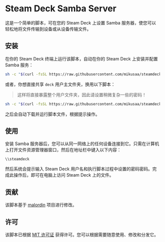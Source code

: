# Steam Deck Samba Server

这是一个简单的脚本，可在您的 Steam Deck 上设置 Samba 服务器，使您可以轻松地将文件传输到设备或从设备传输文件。


## 安装

在你的 Steam Deck 终端上运行该脚本，自动在你的 Steam Deck 上安装并配置 Samba 服务：

```bash
sh -c "$(curl -fsSL https://raw.githubusercontent.com/mikusaa/steamdeck-samba-server/main/script.sh)"
```

或者，你想直接共享 `deck` 用户主文件夹，换用以下脚本：

> 这样将直接暴露整个用户文件夹，因此请设置稍微复杂一些的密码！

```bash
sh -c "$(curl -fsSL https://raw.githubusercontent.com/mikusaa/steamdeck-samba-server/main/script-home.sh)"
```

之后会自动下载并运行脚本文件，根据提示操作。

## 使用

安装 Samba 服务器后，您可以从同一网络上的任何设备连接到它。只需在计算机上打开文件资源管理器窗口，然后在地址栏中键入以下内容：

```
\\steamdeck
```

然后系统会提示输入 Steam Deck 用户名和执行脚本过程中设置的密码密码。完成此操作后，即可在电脑上访问 Steam Deck 上的文件。

## 贡献

该脚本基于 [malordin](https://github.com/malordin/steamdeck-samba-server) 项目进行修改。

## 许可

该脚本已根据 [MIT 许可证](https://github.com/mikusaa/steamdeck-samba-server/blob/main/LICENSE) 获得许可。您可以根据需要随意使用、修改和分发它。